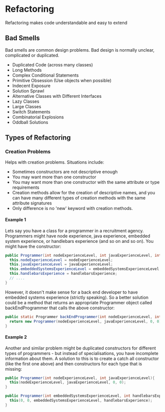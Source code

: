 # Refactoring

Refactoring makes code understandable and easy to extend

## Bad Smells

Bad smells are common design problems. Bad design is normally unclear, complicated or duplicated.

* Duplicated Code (across many classes)
* Long Methods
* Complex Conditional Statements
* Primitive Obsession (Use objects when possible)
* Indecent Exposure
* Solution Sprawl
* Alternative Classes with Different Interfaces
* Lazy Classes
* Large Classes
* Switch Statements
* Combinatorial Explosions
* Oddball Solutions

## Types of Refactoring

### Creation Problems

Helps with creation problems. Situations include:

* Sometimes constructors are not descriptive enough
* You may want more than one constructor
* You may want more than one constructor with the same attribute or type requirements
* Creation methods allow for the creation of descriptive names, and you can have many different types of creation methods with the same attribute signatures
* Only difference is no 'new' keyword with creation methods.

#### Example 1

Lets say you have a class for a programmer in a recruitment agency. Programmers might have node experience, java experience, embedded system experience, or handlebars experience (and so on and so on). You might have the constructor:

```java
public Programmer(int nodeExperienceLevel, int javaExperienceLevel, int embeddedSystemsExperienceLevel, int handlebarsExperience){ // and so on
  this.nodeExperienceLevel = nodeExperienceLevel;
  this.javaExperienceLevel = javaExperienceLevel;
  this.embeddedSystemsExperienceLevel = embeddedSystemsExperienceLevel;
  this.handlebarsExperience = handlebarsExperience;
  // ....
}
```

However, it doesn't make sense for a back end developer to have embedded systems experience (strictly speaking). So a better solution could be a method that returns an appropriate Programmer object called backEndProgrammer that calls the above constructor:

```java
public static Programmer backEndProgrammer(int nodeExperienceLevel, int javaExperienceLevel){
  return new Programmer(nodeExperienceLevel, javaExperienceLevel, 0, 0);
}
```
#### Example 2

Another and similar problem might be duplicated constructors for different types of programmers - but instead of specialisations, you have incomplete information about them. A solution to this is to create a catch all constructor (like the first one above) and then constructors for each type that is missing:

```java
public Programmer(int nodeExperienceLevel, int javaExperienceLevel){
  this(nodeExperienceLevel, javaExperienceLevel, 0, 0);
}

public Programmer(int embeddedSystemsExperienceLevel, int handlebarsExperience){
  this(0, 0, embeddedSystemsExperienceLevel, handlebarsExperience);
}
```
